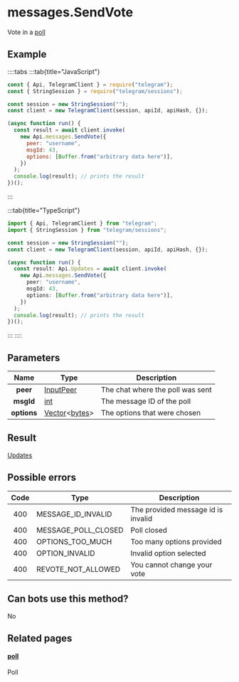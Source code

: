 # messages.SendVote

Vote in a [poll](https://core.telegram.org/constructor/poll)

## Example

::::tabs
:::tab{title="JavaScript"}

```js
const { Api, TelegramClient } = require("telegram");
const { StringSession } = require("telegram/sessions");

const session = new StringSession("");
const client = new TelegramClient(session, apiId, apiHash, {});

(async function run() {
  const result = await client.invoke(
    new Api.messages.SendVote({
      peer: "username",
      msgId: 43,
      options: [Buffer.from("arbitrary data here")],
    })
  );
  console.log(result); // prints the result
})();
```

:::

:::tab{title="TypeScript"}

```ts
import { Api, TelegramClient } from "telegram";
import { StringSession } from "telegram/sessions";

const session = new StringSession("");
const client = new TelegramClient(session, apiId, apiHash, {});

(async function run() {
  const result: Api.Updates = await client.invoke(
    new Api.messages.SendVote({
      peer: "username",
      msgId: 43,
      options: [Buffer.from("arbitrary data here")],
    })
  );
  console.log(result); // prints the result
})();
```

:::
::::

## Parameters

|    Name     | Type                                                                                               | Description                      |
| :---------: | -------------------------------------------------------------------------------------------------- | -------------------------------- |
|  **peer**   | [InputPeer](https://core.telegram.org/type/InputPeer)                                              | The chat where the poll was sent |
|  **msgId**  | [int](https://core.telegram.org/type/int)                                                          | The message ID of the poll       |
| **options** | [Vector](https://core.telegram.org/type/Vector%20t)<[bytes](https://core.telegram.org/type/bytes)> | The options that were chosen     |

## Result

[Updates](https://core.telegram.org/type/Updates)

## Possible errors

| Code | Type                | Description                        |
| :--: | ------------------- | ---------------------------------- |
| 400  | MESSAGE_ID_INVALID  | The provided message id is invalid |
| 400  | MESSAGE_POLL_CLOSED | Poll closed                        |
| 400  | OPTIONS_TOO_MUCH    | Too many options provided          |
| 400  | OPTION_INVALID      | Invalid option selected            |
| 400  | REVOTE_NOT_ALLOWED  | You cannot change your vote        |

## Can bots use this method?

No

## Related pages

#### [poll](https://core.telegram.org/constructor/poll)

Poll
